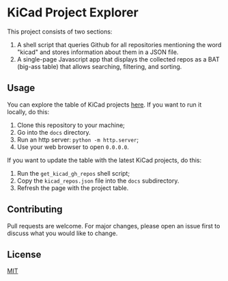 # KiCad Project Explorer

This project consists of two sections:
1. A shell script that queries Github for all repositories mentioning the word "kicad" and
   stores information about them in a JSON file.
2. A single-page Javascript app that displays the collected repos as a BAT (big-ass table)
   that allows searching, filtering, and sorting.

## Usage

You can explore the table of KiCad projects [here]().
If you want to run it locally, do this:
1. Clone this repository to your machine;
2. Go into the `docs` directory.
3. Run an http server: `python -m http.server`;
4. Use your web browser to open `0.0.0.0`.

If you want to update the table with the latest KiCad projects, do this:
1. Run the `get_kicad_gh_repos` shell script;
2. Copy the `kicad_repos.json` file into the `docs` subdirectory.
3. Refresh the page with the project table.

## Contributing

Pull requests are welcome. For major changes, please open an issue first
to discuss what you would like to change.

## License

[MIT](https://choosealicense.com/licenses/mit/)